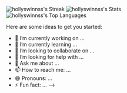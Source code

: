 ![hollyswinnss's Streak](https://github-readme-streak-stats.herokuapp.com/?user=hollyswinnss&theme=vue&hide_border=true)
![hollyswinnss's Stats](https://github-readme-stats.vercel.app/api?username=hollyswinnss&theme=vue&show_icons=true&hide_border=true&count_private=true)
![hollyswinnss's Top Languages](https://github-readme-stats.vercel.app/api/top-langs/?username=hollyswinnss&theme=vue&show_icons=true&hide_border=true&layout=compact)

Here are some ideas to get you started:

- 🔭 I’m currently working on ...
- 🌱 I’m currently learning ...
- 👯 I’m looking to collaborate on ...
- 🤔 I’m looking for help with ...
- 💬 Ask me about ...
- 📫 How to reach me: ...
- 😄 Pronouns: ...
- ⚡ Fun fact: ...
-->
